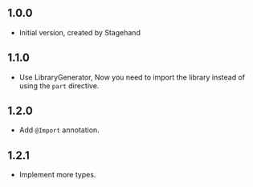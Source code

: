 ## 1.0.0

- Initial version, created by Stagehand

## 1.1.0

- Use LibraryGenerator, Now you need to import the library instead of using the `part` directive.

## 1.2.0

- Add `@Import` annotation.

## 1.2.1

- Implement more types. 